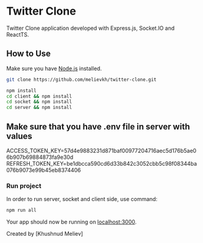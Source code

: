 # Twitter Clone

Twitter Clone application developed with Express.js, Socket.IO and ReactTS.

## How to Use

Make sure you have [Node.js](http://nodejs.org/) installed.

```sh
git clone https://github.com/melievkh/twitter-clone.git
```

```sh
npm install
cd client && npm install
cd socket && npm install
cd server && npm install
```

## Make sure that you have .env file in server with values
ACCESS_TOKEN_KEY=57d4e9883231d871baf00977204716aec5d176b5ae06b907b69884873fa9e30d
REFRESH_TOKEN_KEY=be1dbcca590cd6d33b842c3052cbb5c98f08344ba076b9073e99b45eb8374406


### Run project

In order to run server, socket and client side, use command:

```sh
npm run all
```

Your app should now be running on [localhost:3000](http://localhost:3000/).

Created by [Khushnud Meliev]
